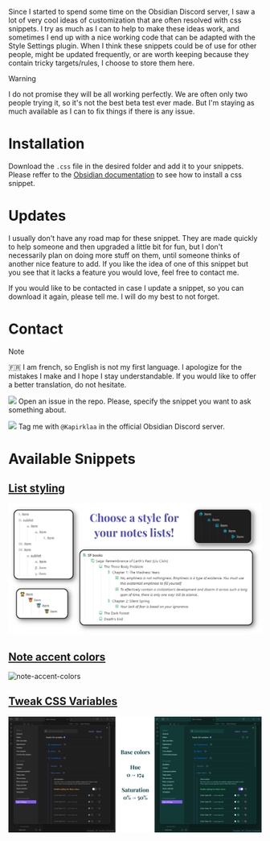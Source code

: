 Since I started to spend some time on the Obsidian Discord server, I saw a lot of very cool ideas of customization that are often resolved with css snippets. I try  as much as I can to help to make these ideas work, and sometimes I end up with a nice working code that can be adapted with the Style Settings plugin. When I think these snippets could be of use for other people, might be updated frequently, or are worth keeping because they contain tricky targets/rules, I choose to store them here.

> [!WARNING]
> I do not promise they will be all working perfectly. We are often only two people trying it, so it's not the best beta test ever made. But I'm staying as much available as I can to fix things if there is any issue.

# Installation

Download the `.css` file in the desired folder and add it to your snippets.
Please reffer to the [Obsidian documentation](https://help.obsidian.md/Extending+Obsidian/CSS+snippets) to see how to install a css snippet.

# Updates

I usually don't have any road map for these snippet. They are made quickly to help someone and then upgraded a little bit for fun, but I don't necessarily plan on doing more stuff on them, until someone thinks of another nice feature to add. If you like the idea of one of this snippet but you see that it lacks a feature you would love, feel free to contact me.

If you would like to be contacted in case I update a snippet, so you can download it again, please tell me. I will do my best to not forget.

# Contact

> [!NOTE]
> :fr: I am french, so English is not my first language. I apologize for the mistakes I make and I hope I stay understandable. If you would like to offer a better translation, do not hesitate.

<img src="https://cdn.jsdelivr.net/gh/Readme-Workflows/Readme-Icons@main/icons/octicons/IssueOpened.svg" style="width:1em; vertical-align:midle;"> Open an issue in the repo. Please, specify the snippet you want to ask something about.

<img src="https://skillicons.dev/icons?i=discord" style="width:1em; vertical-align:midle;"/> Tag me with `@Kapirklaa` in the official Obsidian Discord server.


# Available Snippets

## [List styling](snippets/list-styling/)

![list-styling](snippets/list-styling/screenshots/banner.png)

## [Note accent colors](snippets/note-accent-colors/)

![note-accent-colors](snippets/note-accent-colors/screenshots/banner.png)

## [Tweak CSS Variables](snippets/tweak-css-variables/)

![tweak-css-variables](snippets/tweak-css-variables/screenshots/base_colors.png)